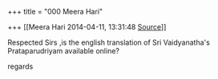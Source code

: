 +++
title = "000 Meera Hari"

+++
[[Meera Hari	2014-04-11, 13:31:48 [Source](https://groups.google.com/g/samskrita/c/XY_L5hgRcH8)]]



Respected Sirs ,is the english translation of Sri Vaidyanatha's Prataparudriyam available online?

regards

